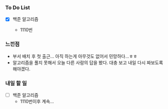 ### To Do List

- [x] 백준 알고리즘

  - 1110번

  


### 느낀점

- 부서 배치 후 첫 출근... 아직 하는게 아무것도 없어서 민망하다...ㅎㅎ 
- 알고리즘을 풀지 못해서 오늘 다른 사람의 답을 봤다. 대충 보고 내일 다시 짜보도록 해야겠다.



### 내일 할 일

- [ ] 백준 알고리즘
  - 1110번이후 계속...